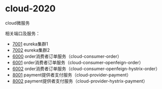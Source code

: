 # cloud-2020
cloud微服务

相关端口及服务：
* [7001](http://localhost:7001/) eureka集群1
* [7002](http://localhost:7002/) eureka集群2
* [6000](http://localhost:6000/) order消费者订单服务（cloud-consumer-order）
* [6001](http://localhost:6001/) order消费者订单服务（cloud-consumer-openfeign-order）
* [6002](http://localhost:6002/) order消费者订单服务（cloud-consumer-openfeign-hystrix-order）
* [8001](http://localhost:8001/) payment提供者支付服务（cloud-provider-payment）
* [8002](http://localhost:8002/) payment提供者支付服务（cloud-provider-hystrix-payment）
